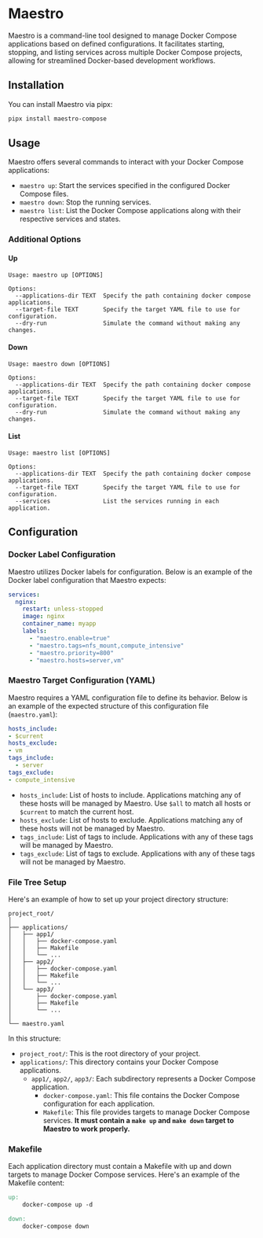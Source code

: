 # Maestro

Maestro is a command-line tool designed to manage Docker Compose applications based on defined configurations. It facilitates starting, stopping, and listing services across multiple Docker Compose projects, allowing for streamlined Docker-based development workflows.

## Installation

You can install Maestro via pipx:

```bash
pipx install maestro-compose
```

## Usage

Maestro offers several commands to interact with your Docker Compose applications:

- `maestro up`: Start the services specified in the configured Docker Compose files.
- `maestro down`: Stop the running services.
- `maestro list`: List the Docker Compose applications along with their respective services and states.

### Additional Options

#### Up
```
Usage: maestro up [OPTIONS]

Options:
  --applications-dir TEXT  Specify the path containing docker compose applications.
  --target-file TEXT       Specify the target YAML file to use for configuration.
  --dry-run                Simulate the command without making any changes.
```

#### Down
```
Usage: maestro down [OPTIONS]

Options:
  --applications-dir TEXT  Specify the path containing docker compose applications.
  --target-file TEXT       Specify the target YAML file to use for configuration.
  --dry-run                Simulate the command without making any changes.
```

#### List
```
Usage: maestro list [OPTIONS]

Options:
  --applications-dir TEXT  Specify the path containing docker compose applications.
  --target-file TEXT       Specify the target YAML file to use for configuration.
  --services               List the services running in each application.
```

## Configuration

### Docker Label Configuration

Maestro utilizes Docker labels for configuration. Below is an example of the Docker label configuration that Maestro expects:

```yaml
services:
  nginx:
    restart: unless-stopped
    image: nginx
    container_name: myapp
    labels:
      - "maestro.enable=true"
      - "maestro.tags=nfs_mount,compute_intensive"
      - "maestro.priority=800"
      - "maestro.hosts=server,vm"
```

### Maestro Target Configuration (YAML)

Maestro requires a YAML configuration file to define its behavior. Below is an example of the expected structure of this configuration file (`maestro.yaml`):

```yaml
hosts_include:
- $current
hosts_exclude:
- vm
tags_include:
  - server
tags_exclude:
- compute_intensive
```
- `hosts_include`: List of hosts to include. Applications matching any of these hosts will be managed by Maestro. Use `$all` to match all hosts or `$current` to match the current host.
- `hosts_exclude`: List of hosts to exclude. Applications matching any of these hosts will not be managed by Maestro.
- `tags_include`: List of tags to include. Applications with any of these tags will be managed by Maestro.
- `tags_exclude`: List of tags to exclude. Applications with any of these tags will not be managed by Maestro.

### File Tree Setup

Here's an example of how to set up your project directory structure:

```
project_root/
│
├── applications/
│   ├── app1/
│   │   ├── docker-compose.yaml
│   │   ├── Makefile
│   │   └── ...
│   ├── app2/
│   │   ├── docker-compose.yaml
│   │   ├── Makefile
│   │   └── ...
│   └── app3/
│       ├── docker-compose.yaml
│       ├── Makefile
│       └── ...
│
└── maestro.yaml
```

In this structure:

- `project_root/`: This is the root directory of your project.
- `applications/`: This directory contains your Docker Compose applications.
  - `app1/`, `app2/`, `app3/`: Each subdirectory represents a Docker Compose application.
    - `docker-compose.yaml`: This file contains the Docker Compose configuration for each application.
    - `Makefile`: This file provides targets to manage Docker Compose services. **It must contain a `make up` and `make down` target to Maestro to work properly.**

### Makefile
Each application directory must contain a Makefile with up and down targets to manage Docker Compose services. Here's an example of the Makefile content:

```makefile
up:
    docker-compose up -d

down:
    docker-compose down
```